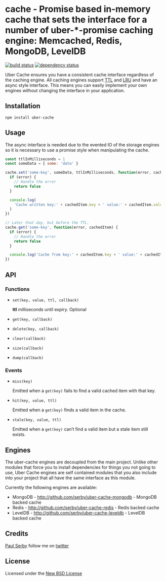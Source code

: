 # cache - Promise based in-memory cache that sets the interface for a number of uber-\*-promise caching engine: Memcached, Redis, MongoDB, LevelDB

[![build status](https://secure.travis-ci.org/serby/uber-cache.png)](http://travis-ci.org/serby/uber-cache)
[![dependency status](https://david-dm.org/serby/uber-cache.svg)](https://david-dm.org/serby/uber-cache)

Uber Cache ensures you have a consistent cache interface regardless of the
caching engine. All caching engines support
[TTL](http://en.wikipedia.org/wiki/Time_to_live) and
[LRU](http://en.wikipedia.org/wiki/Cache_algorithms) and have an async style interface.
This means you can easily implement your own engines without changing the interface in your application.

## Installation

    npm install uber-cache

## Usage

The async interface is needed due to the evented IO of the storage engines so it is
necessary to use a promise style when manipulating the cache.

```js
const ttlInMilliseconds = 1
const someData = { some: 'data' }

cache.set('some-key', someData, ttlInMilliseconds, function(error, cachedItem) {
  if (error) {
    // Handle the error
    return false
  }

  console.log(
    'Cache written key:' + cachedItem.key + ' value:' + cachedItem.value
  )
})

// Later that day, but before the TTL.
cache.get('some-key', function(error, cachedItem) {
  if (error) {
    // Handle the error
    return false
  }

  console.log('Cache from key:' + cachedItem.key + ' value:' + cachedItem.value)
})
```

## API

### Functions

- `set(key, value, ttl, callback)`

  **ttl** milliseconds until expiry. Optional

- `get(key, callback)`
- `delete(key, callback)`
- `clear(callback)`
- `size(callback)`
- `dump(callback)`

### Events

- `miss(key)`

  Emitted when a `get(key)` fails to find a valid cached item with that key.

- `hit(key, value, ttl)`

  Emitted when a `get(key)` finds a valid item in the cache.

- `stale(key, value, ttl)`

  Emitted when a `get(key)` can’t find a valid item but a stale item still exists.

## Engines

The uber-cache engines are decoupled from the main project. Unlike other modules
that force you to install dependencies for things you not going to use, Uber
Cache engines are self contained modules that you also include into your project
that all have the same interface as this module.

Currently the following engines are available:

- MongoDB - http://github.com/serby/uber-cache-mongodb - MongoDB backed cache
- Redis - http://github.com/serby/uber-cache-redis - Redis backed cache
- LevelDB - http://github.com/serby/uber-cache-leveldb - LevelDB backed cache

## Credits

[Paul Serby](https://github.com/serby/) follow me on [twitter](http://twitter.com/serby)

## License

Licensed under the [New BSD License](http://opensource.org/licenses/bsd-license.php)
